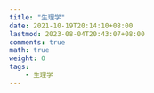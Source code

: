 ```yaml
---
title: "生理学"
date: 2021-10-19T20:14:10+08:00
lastmod: 2023-08-04T20:43:07+08:00
comments: true
math: true
weight: 0
tags:
    - 生理学
---
```


